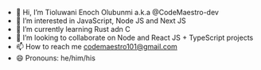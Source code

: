 - 👋 Hi, I’m Tioluwani Enoch Olubunmi a.k.a @CodeMaestro-dev
- 👀 I’m interested in JavaScript, Node JS and Next JS 
- 🌱 I’m currently learning Rust adn C
- 💞️ I’m looking to collaborate on Node and React JS + TypeScript projects
- 📫 How to reach me codemaestro101@gmail.com
- 😄 Pronouns: he/him/his

<!---
CodeMaestro-dev/CodeMaestro-dev is a ✨ special ✨ repository because its `README.md` (this file) appears on your GitHub profile.
You can click the Preview link to take a look at your changes.
--->

